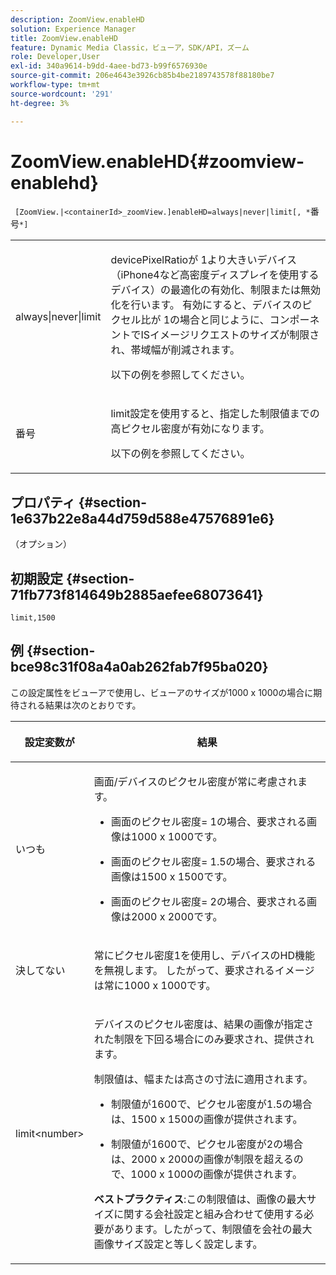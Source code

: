 ```yaml
---
description: ZoomView.enableHD
solution: Experience Manager
title: ZoomView.enableHD
feature: Dynamic Media Classic，ビューア，SDK/API，ズーム
role: Developer,User
exl-id: 340a9614-b9dd-4aee-bd73-b99f6576930e
source-git-commit: 206e4643e3926cb85b4be2189743578f88180be7
workflow-type: tm+mt
source-wordcount: '291'
ht-degree: 3%

---
```


# ZoomView.enableHD{#zoomview-enablehd}

` [ZoomView.|<containerId>_zoomView.]enableHD=always|never|limit[, *`番号`*]`

<table id="table_0BEA0B5FFDF64E5594B534B2A87A6D88"> 
 <tbody> 
  <tr> 
   <td colname="col1"> <p> <span class="codeph"> always|never|limit</span> </p> </td> 
   <td colname="col2"> <p> <span class="codeph"> devicePixelRatio</span>が<span class="codeph"> 1</span>より大きいデバイス（iPhone4など高密度ディスプレイを使用するデバイス）の最適化の有効化、制限または無効化を行います。 有効にすると、デバイスのピクセル比が<span class="codeph"> 1</span>の場合と同じように、コンポーネントでISイメージリクエストのサイズが制限され、帯域幅が削減されます。 </p> <p>以下の例を参照してください。 </p> </td> 
  </tr> 
  <tr> 
   <td colname="col1"> <p> <span class="codeph"><span class="varname"> 番号</span></span> </p> </td> 
   <td colname="col2"> <p> limit設定を使用すると、指定した制限値までの高ピクセル密度が有効になります。 </p> <p>以下の例を参照してください。 </p> </td> 
  </tr> 
 </tbody> 
</table>

## プロパティ {#section-1e637b22e8a44d759d588e47576891e6}

（オプション）

## 初期設定 {#section-71fb773f814649b2885aefee68073641}

`limit,1500`

## 例 {#section-bce98c31f08a4a0ab262fab7f95ba020}

この設定属性をビューアで使用し、ビューアのサイズが1000 x 1000の場合に期待される結果は次のとおりです。

<table id="table_F97FEDA0EE1B4EF6AC9FF9060548ACA4"> 
 <thead> 
  <tr> 
   <th colname="col1" class="entry"> <p>設定変数が </p> </th> 
   <th colname="col2" class="entry"> <p>結果 </p> </th> 
  </tr>
 </thead>
 <tbody> 
  <tr> 
   <td colname="col1"> <p><span class="codeph"> いつも</span> </p> </td> 
   <td colname="col2"> <p>画面/デバイスのピクセル密度が常に考慮されます。 </p> <p> 
     <ul id="ul_D8F31FDFCDB74B75A3B1BFBEE33AF2E2"> 
      <li id="li_8A1C6DCCE10545349C73029729211BB2"> <p>画面のピクセル密度= 1の場合、要求される画像は1000 x 1000です。 </p> </li> 
      <li id="li_884156A34AC64B4E9B3ACC4C25EB710F"> <p>画面のピクセル密度= 1.5の場合、要求される画像は1500 x 1500です。 </p> </li> 
      <li id="li_7EC699284A7F4E679E512C3DA8B5454F"> <p>画面のピクセル密度= 2の場合、要求される画像は2000 x 2000です。 </p> </li> 
     </ul> </p> </td> 
  </tr> 
  <tr> 
   <td colname="col1"> <p><span class="codeph"> 決してない</span> </p> </td> 
   <td colname="col2"> <p>常にピクセル密度1を使用し、デバイスのHD機能を無視します。 したがって、要求されるイメージは常に1000 x 1000です。 </p> </td> 
  </tr> 
  <tr> 
   <td colname="col1"> <p><span class="codeph"> limit&lt;number&gt;</span> </p> </td> 
   <td colname="col2"> <p>デバイスのピクセル密度は、結果の画像が指定された制限を下回る場合にのみ要求され、提供されます。 </p> <p>制限値は、幅または高さの寸法に適用されます。 </p> <p> 
     <ul id="ul_CEC06B2280164951BA1A0ADED99E8050"> 
      <li id="li_CA7A0980ACC54690A4F212DF53E2DC8A"> <p>制限値が1600で、ピクセル密度が1.5の場合は、1500 x 1500の画像が提供されます。 </p> </li> 
      <li id="li_A4AAD7FBFA0347B082789511CA6768A5"> <p>制限値が1600で、ピクセル密度が2の場合は、2000 x 2000の画像が制限を超えるので、1000 x 1000の画像が提供されます。 </p> </li> 
     </ul> </p> <p><b>ベストプラクティス</b>:この制限値は、画像の最大サイズに関する会社設定と組み合わせて使用する必要があります。したがって、制限値を会社の最大画像サイズ設定と等しく設定します。 </p> </td> 
  </tr> 
 </tbody> 
</table>
